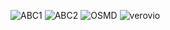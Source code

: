 <style>
.reveal section#essential2 img{
    background: white;
    margin: 0;
    border: 0;
}
</style>

![ABC1](e-o/essentialabcweb1.svg)
![ABC2](e-o/essentialabcweb2.svg)
![OSMD](e-o/essentialosmd.svg)
![verovio](e-o/essentialverovio.svg)
